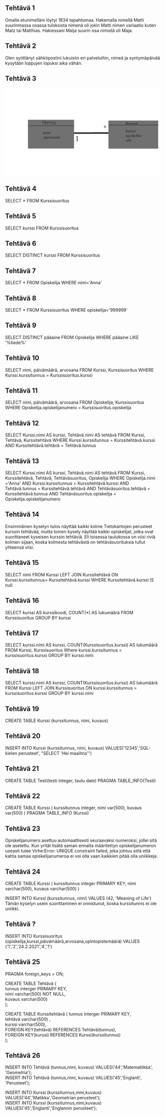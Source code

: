 ## Tehtävä 1

Omalla etunimelläni löytyi 1834 tapahtumaa. Hakemalla nimellä Matti suurinmassa osassa tuloksista nimenä oli jokin Matti nimen variaatio kuten Matz tai Matthias. Hakiessani Maija suurin osa nimistä oli Maja.

## Tehtävä 2

Olen syöttänyt sähköpostini lukuisiin eri palveluihin, nimeä ja syntymäpäivää kysytään loppujen lopuksi aika vähän.

## Tehtävä 3

![Kaavio](/kurssit.png)

## Tehtävä 4
SELECT * FROM Kurssisuoritus
## Tehtävä 5
SELECT kurssi FROM Kurssisuoritus
## Tehtävä 6
SELECT DISTINCT kurssi FROM Kurssisuoritus
## Tehtävä 7
SELECT * FROM Opiskelija WHERE nimi='Anna'
## Tehtävä 8 
SELECT * FROM Kurssisuoritus WHERE opiskelija='999999'
## Tehtävä 9
SELECT DISTINCT  pääaine FROM Opiskelija WHERE pääaine LIKE '%tiede%'
## Tehtävä 10
SELECT nimi, päivämäärä, arvosana FROM Kurssi, Kurssisuoritus WHERE Kurssi.kurssitunnus = Kurssisuoritus.kurssi
## Tehtävä 11
SELECT nimi, päivämäärä, arvosana FROM Opiskelija, Kurssisuoritus WHERE Opiskelija.opiskelijanumero = Kurssisuoritus.opiskelija
## Tehtävä 12
SELECT Kurssi.nimi AS kurssi, Tehtävä.nimi AS tehtävä FROM Kurssi, Tehtävä, Kurssitehtävä WHERE  Kurssi.kurssitunnus = Kurssitehtävä.kurssi AND Kurssitehtävä.tehtävä = Tehtävä.tunnus
## Tehtävä 13
SELECT Kurssi.nimi AS kurssi, Tehtävä.nimi AS tehtävä FROM Kurssi, Kurssitehtävä, Tehtävä, Tehtäväsuoritus, Opiskelija WHERE Opiskelija.nimi ='Anna' AND Kurssi.kurssitunnus = Kurssitehtävä.kurssi AND Tehtävä.tunnus = Kurssitehtävä.tehtävä AND Tehtäväsuoritus.tehtävä = Kurssitehtävä.tunnus  AND Tehtäväsuoritus.opiskelija = Opiskelija.opiskelijanumero
## Tehtävä 14
Ensimmäinen kyselyn tulos näyttää kaikki kolme Tietokantojen perusteet kurssin tehtävää, mutta toinen kysely näyttää kaikki opiskelijat, jotka ovat suorittaneet kyseisen kurssin tehtäviä. Eli toisessa taulukossa on viisi riviä kolmen sijaan, koska kolmesta tehtävästä on tehtäväsuorituksia tullut yhteensä viisi.
## Tehtävä 15
SELECT nimi FROM Kurssi LEFT JOIN Kurssitehtävä ON Kurssi.kurssitunnus= Kurssitehtävä.kurssi WHERE Kurssitehtävä.kurssi IS null
## Tehtävä 16
SELECT kurssi AS kurssikoodi, COUNT(*) AS lukumäärä FROM Kurssisuoritus GROUP BY kurssi
## Tehtävä 17
SELECT kurssi.nimi AS kurssi, COUNT(Kurssisuoritus.kurssi) AS lukumäärä FROM Kurssi, Kurssisuoritus Where kurssi.kurssitunnus = kurssisuoritus.kurssi GROUP BY kurssi.nimi
## Tehtävä 18
SELECT kurssi.nimi AS kurssi, COUNT(Kurssisuoritus.kurssi) AS lukumäärä FROM Kurssi LEFT JOIN Kurssisuoritus ON kurssi.kurssitunnus = kurssisuoritus.kurssi GROUP BY kurssi.nimi
## Tehtävä 19
CREATE TABLE Kurssi (kurssitunnus, nimi, kuvaus)
## Tehtävä 20
INSERT INTO Kurssi (kurssitunnus, nimi, kuvaus) VALUES('12345','SQL-kielen perusteet', "SELECT 'Hei maailma'")
## Tehtävä 21
CREATE TABLE Testi(testi integer, taulu date)
PRAGMA TABLE_INFO(Testi)
## Tehtävä 22
CREATE TABLE Kurssi
(
   kurssitunnus integer, nimi var(500), kuvaus var(500)
)
PRAGMA TABLE_INFO (Kurssi)
## Tehtävä 23
Opiskelijanumero asettuu automaattisesti seuraavaksi numeroksi, jollei sitä ole asetettu.
Kun yrität lisätä saman ennalta määritettyn opiskelijanumeron useasti tulee  Virhe:Error: UNIQUE constraint failed, joka johtuu siitä että kahta samaa opiskelijanumeroa ei voi olla vaan kaikkien pitää olla uniikkeja.
## Tehtävä 24
CREATE TABLE Kurssi
(
 kurssitunnus integer PRIMARY KEY,
 nimi varchar(500),
 kuvaus varchar(500)
)

INSERT INTO Kurssi (kurssitunnus, nimi) VALUES (42, 'Meaning of Life')
Tämän kyselyn usein suorittaminen ei onnistunut, koska kurssitunnis ei ole uniikki.
## Tehtävä ?
INSERT INTO Kurssisuoritus (opiskelija,kurssi,päivämäärä,arvosana,opintopistemäärä) VALUES ('1','2','24.2.2021','4','1')
## Tehtävä 25
PRAGMA foreign_keys = ON;  

CREATE TABLE Tehtävä (  
   tunnus interger PRIMARY KEY,  
   nimi varchar(500) NOT NULL,  
   kuvaus varchar(500)  
);

CREATE TABLE Kurssitehtävä (
   tunnus interger PRIMARY KEY,   
   tehtävä varchar(500) ,  
   kurssi varchar(500),  
   FOREIGN KEY(tehtävä) REFERENCES Tehtävä(tunnus),  
   FOREIGN KEY(kurssi) REFERENCES Kurssi(kurssitunnus)  
);
## Tehtävä 26
INSERT INTO Tehtävä (tunnus,nimi, kuvaus) VALUES('44','Matematiikka', 'Geometria');  
INSERT INTO Tehtävä (tunnus,nimi, kuvaus) VALUES('45','Englanti', 'Perusteet');

INSERT INTO Kurssi (kurssitunnus,nimi,kuvaus) VALUES('44','Matikka','Geometrian perusteet');  
INSERT INTO Kurssi (kurssitunnus,nimi,kuvaus) VALUES('45','Englanti','Englannin perusteet');

